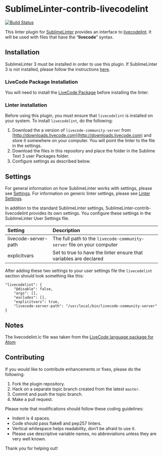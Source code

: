 SublimeLinter-contrib-livecodelint
================================

[![Build Status](https://travis-ci.org/SublimeLinter/SublimeLinter-contrib-livecodelint.svg?branch=master)](https://travis-ci.org/SublimeLinter/SublimeLinter-contrib-livecodelint)

This linter plugin for [SublimeLinter][docs] provides an interface to [livecodelint](__linter_homepage__). It will be used with files that have the “__livecode__” syntax.

## Installation
SublimeLinter 3 must be installed in order to use this plugin. If SublimeLinter 3 is not installed, please follow the instructions [here][installation].

### LiveCode Package Installation

You will need to install the [LiveCode Package](livecode-package) before installing the linter.

### Linter installation
Before using this plugin, you must ensure that `livecodelint` is installed on your system. To install `livecodelint`, do the following:

1. Download the a version of `livecode-community-server` from [http://downloads.livecode.com](http://downloads.livecode.com) and store it somewhere on your computer. You will point the linter to the file in the settings.
2. Download the files in this repository and place the folder in the Sublime Text 3 user Packages folder. 
3. Configure settings as described below.

## Settings
For general information on how SublimeLinter works with settings, please see [Settings][settings]. For information on generic linter settings, please see [Linter Settings][linter-settings].

In addition to the standard SublimeLinter settings, SublimeLinter-contrib-livecodelint provides its own settings. You configure these settings in the SublimeLinter User Settings file.

|Setting|Description|
|:------|:----------|
|livecode-server-path|The full path to the `livecode-community-server` file on your computer|
|explicitvars|Set to true to have the linter ensure that variables are declared|

After adding these two settings to your user settings file the `livecodelint` section should look something like this:

```
"livecodelint": {
    "@disable": false,
    "args": [],
    "excludes": [],
    "explicitvars": true,
    "livecode-server-path": "/usr/local/bin/livecode-community-server"
}
```

## Notes

The livecodelint.lc file was taken from the [LiveCode language package for Atom](livecode-atom)

## Contributing
If you would like to contribute enhancements or fixes, please do the following:

1. Fork the plugin repository.
1. Hack on a separate topic branch created from the latest `master`.
1. Commit and push the topic branch.
1. Make a pull request.

Please note that modifications should follow these coding guidelines:

- Indent is 4 spaces.
- Code should pass flake8 and pep257 linters.
- Vertical whitespace helps readability, don’t be afraid to use it.
- Please use descriptive variable names, no abbreviations unless they are very well known.

Thank you for helping out!

[docs]: http://sublimelinter.readthedocs.org
[installation]: http://sublimelinter.readthedocs.org/en/latest/installation.html
[livecode-package]: https://github.com/trevordevore/livecode-sublimetext
[locating-executables]: http://sublimelinter.readthedocs.org/en/latest/usage.html#how-linter-executables-are-located
[pc]: https://sublime.wbond.net/installation
[cmd]: http://docs.sublimetext.info/en/sublime-text-3/extensibility/command_palette.html
[settings]: http://sublimelinter.readthedocs.org/en/latest/settings.html
[linter-settings]: http://sublimelinter.readthedocs.org/en/latest/linter_settings.html
[inline-settings]: http://sublimelinter.readthedocs.org/en/latest/settings.html#inline-settings
[livecode-atom]: https://github.com/peter-b/atom-language-livecode
